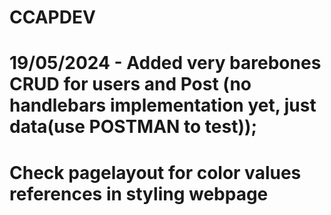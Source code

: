 # CCAPDEV
# 19/05/2024 - Added very barebones CRUD for users and Post (no handlebars implementation yet, just data(use POSTMAN to test));

# Check pagelayout for color values references in styling webpage
